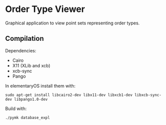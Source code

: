 Order Type Viewer
=================

Graphical application to view point sets representing order types.

Compilation
-----------

Dependencies:
  * Cairo
  * X11 (XLib and xcb)
  * xcb-sync
  * Pango
  
In elementaryOS install them with:

    sudo apt-get install libcairo2-dev libx11-dev libxcb1-dev libxcb-sync-dev libpango1.0-dev
    
Build with:

    ./pymk database_expl
